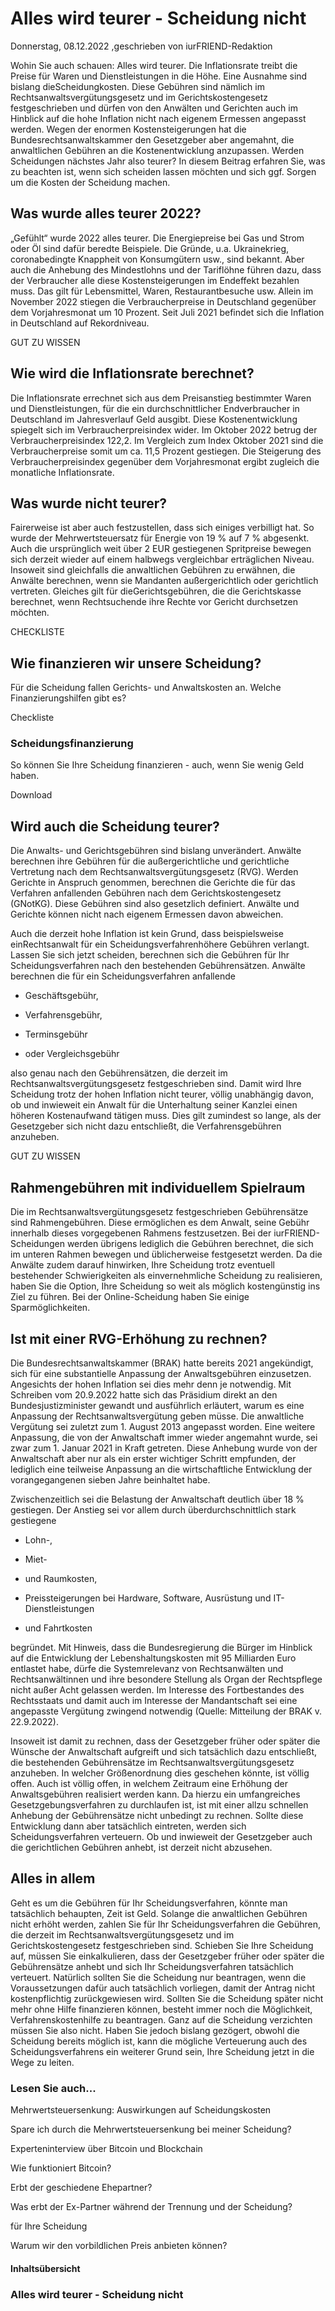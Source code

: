 # Alles wird teurer - Scheidung nicht

Donnerstag, 08.12.2022 ,geschrieben von iurFRIEND-Redaktion

Wohin Sie auch schauen: Alles wird teurer. Die Inflationsrate treibt die Preise für Waren und Dienstleistungen in die Höhe. Eine Ausnahme sind bislang dieScheidungkosten. Diese Gebühren sind nämlich im Rechtsanwaltsvergütungsgesetz und im Gerichtskostengesetz festgeschrieben und dürfen von den Anwälten und Gerichten auch im Hinblick auf die hohe Inflation nicht nach eigenem Ermessen angepasst werden. Wegen der enormen Kostensteigerungen hat die Bundesrechtsanwaltskammer den Gesetzgeber aber angemahnt, die anwaltlichen Gebühren an die Kostenentwicklung anzupassen. Werden Scheidungen nächstes Jahr also teurer? In diesem Beitrag erfahren Sie, was zu beachten ist, wenn sich scheiden lassen möchten und sich ggf. Sorgen um die Kosten der Scheidung machen.

## Was wurde alles teurer 2022?

„Gefühlt“ wurde 2022 alles teurer. Die Energiepreise bei Gas und Strom oder Öl sind dafür beredte Beispiele. Die Gründe, u.a. Ukrainekrieg, coronabedingte Knappheit von Konsumgütern usw., sind bekannt. Aber auch die Anhebung des Mindestlohns und der Tariflöhne führen dazu, dass der Verbraucher alle diese Kostensteigerungen im Endeffekt bezahlen muss. Das gilt für Lebensmittel, Waren, Restaurantbesuche usw. Allein im November 2022 stiegen die Verbraucherpreise in Deutschland gegenüber dem Vorjahresmonat um 10 Prozent. Seit Juli 2021 befindet sich die Inflation in Deutschland auf Rekordniveau.

GUT ZU WISSEN

## Wie wird die Inflationsrate berechnet?

Die Inflationsrate errechnet sich aus dem Preisanstieg bestimmter Waren und Dienstleistungen, für die ein durchschnittlicher Endverbraucher in Deutschland im Jahresverlauf Geld ausgibt. Diese Kostenentwicklung spiegelt sich im Verbraucherpreisindex wider. Im Oktober 2022 betrug der Verbraucherpreisindex 122,2. Im Vergleich zum Index Oktober 2021 sind die Verbraucherpreise somit um ca. 11,5 Prozent gestiegen. Die Steigerung des Verbraucherpreisindex gegenüber dem Vorjahresmonat ergibt zugleich die monatliche Inflationsrate.

## Was wurde nicht teurer?

Fairerweise ist aber auch festzustellen, dass sich einiges verbilligt hat. So wurde der Mehrwertsteuersatz für Energie von 19 % auf 7 % abgesenkt. Auch die ursprünglich weit über 2 EUR gestiegenen Spritpreise bewegen sich derzeit wieder auf einem halbwegs vergleichbar erträglichen Niveau. Insoweit sind gleichfalls die anwaltlichen Gebühren zu erwähnen, die Anwälte berechnen, wenn sie Mandanten außergerichtlich oder gerichtlich vertreten. Gleiches gilt für dieGerichtsgebühren, die die Gerichtskasse berechnet, wenn Rechtsuchende ihre Rechte vor Gericht durchsetzen möchten.

CHECKLISTE

## Wie finanzieren wir unsere Scheidung?

Für die Scheidung fallen Gerichts- und Anwaltskosten an. Welche Finanzierungshilfen gibt es?

Checkliste

### Scheidungsfinanzierung

So können Sie Ihre Scheidung finanzieren - auch, wenn Sie wenig Geld haben.

Download

## Wird auch die Scheidung teurer?

Die Anwalts- und Gerichtsgebühren sind bislang unverändert. Anwälte berechnen ihre Gebühren für die außergerichtliche und gerichtliche Vertretung nach dem Rechtsanwaltsvergütungsgesetz (RVG). Werden Gerichte in Anspruch genommen, berechnen die Gerichte die für das Verfahren anfallenden Gebühren nach dem Gerichtskostengesetz (GNotKG). Diese Gebühren sind also gesetzlich definiert. Anwälte und Gerichte können nicht nach eigenem Ermessen davon abweichen.

Auch die derzeit hohe Inflation ist kein Grund, dass beispielsweise einRechtsanwalt für ein Scheidungsverfahrenhöhere Gebühren verlangt. Lassen Sie sich jetzt scheiden, berechnen sich die Gebühren für Ihr Scheidungsverfahren nach den bestehenden Gebührensätzen. Anwälte berechnen die für ein Scheidungsverfahren anfallende

- Geschäftsgebühr,

- Verfahrensgebühr,

- Terminsgebühr

- oder Vergleichsgebühr

also genau nach den Gebührensätzen, die derzeit im Rechtsanwaltsvergütungsgesetz festgeschrieben sind. Damit wird Ihre Scheidung trotz der hohen Inflation nicht teurer, völlig unabhängig davon, ob und inwieweit ein Anwalt für die Unterhaltung seiner Kanzlei einen höheren Kostenaufwand tätigen muss. Dies gilt zumindest so lange, als der Gesetzgeber sich nicht dazu entschließt, die Verfahrensgebühren anzuheben.

GUT ZU WISSEN

## Rahmengebühren mit individuellem Spielraum

Die im Rechtsanwaltsvergütungsgesetz festgeschrieben Gebührensätze sind Rahmengebühren. Diese ermöglichen es dem Anwalt, seine Gebühr innerhalb dieses vorgegebenen Rahmens festzusetzen. Bei der iurFRIEND-Scheidungen werden übrigens lediglich die Gebühren berechnet, die sich im unteren Rahmen bewegen und üblicherweise festgesetzt werden. Da die Anwälte zudem darauf hinwirken, Ihre Scheidung trotz eventuell bestehender Schwierigkeiten als einvernehmliche Scheidung zu realisieren, haben Sie die Option, Ihre Scheidung so weit als möglich kostengünstig ins Ziel zu führen. Bei der Online-Scheidung haben Sie einige Sparmöglichkeiten.

## Ist mit einer RVG-Erhöhung zu rechnen?

Die Bundesrechtsanwaltskammer (BRAK) hatte bereits 2021 angekündigt, sich für eine substantielle Anpassung der Anwaltsgebühren einzusetzen. Angesichts der hohen Inflation sei dies mehr denn je notwendig. Mit Schreiben vom 20.9.2022 hatte sich das Präsidium direkt an den Bundesjustizminister gewandt und ausführlich erläutert, warum es eine Anpassung der Rechtsanwaltsvergütung geben müsse. Die anwaltliche Vergütung sei zuletzt zum 1. August 2013 angepasst worden. Eine weitere Anpassung, die von der Anwaltschaft immer wieder angemahnt wurde, sei zwar zum 1. Januar 2021 in Kraft getreten. Diese Anhebung wurde von der Anwaltschaft aber nur als ein erster wichtiger Schritt empfunden, der lediglich eine teilweise Anpassung an die wirtschaftliche Entwicklung der vorangegangenen sieben Jahre beinhaltet habe.

Zwischenzeitlich sei die Belastung der Anwaltschaft deutlich über 18 % gestiegen. Der Anstieg sei vor allem durch überdurchschnittlich stark gestiegene

- Lohn-,

- Miet-

- und Raumkosten,

- Preissteigerungen bei Hardware, Software, Ausrüstung und IT-Dienstleistungen

- und Fahrtkosten

begründet. Mit Hinweis, dass die Bundesregierung die Bürger im Hinblick auf die Entwicklung der Lebenshaltungskosten mit 95 Milliarden Euro entlastet habe, dürfe die Systemrelevanz von Rechtsanwälten und Rechtsanwältinnen und ihre besondere Stellung als Organ der Rechtspflege nicht außer Acht gelassen werden. Im Interesse des Fortbestandes des Rechtsstaats und damit auch im Interesse der Mandantschaft sei eine angepasste Vergütung zwingend notwendig (Quelle: Mitteilung der BRAK v. 22.9.2022).

Insoweit ist damit zu rechnen, dass der Gesetzgeber früher oder später die Wünsche der Anwaltschaft aufgreift und sich tatsächlich dazu entschließt, die bestehenden Gebührensätze im Rechtsanwaltsvergütungsgesetz anzuheben. In welcher Größenordnung dies geschehen könnte, ist völlig offen. Auch ist völlig offen, in welchem Zeitraum eine Erhöhung der Anwaltsgebühren realisiert werden kann. Da hierzu ein umfangreiches Gesetzgebungsverfahren zu durchlaufen ist, ist mit einer allzu schnellen Anhebung der Gebührensätze nicht unbedingt zu rechnen. Sollte diese Entwicklung dann aber tatsächlich eintreten, werden sich Scheidungsverfahren verteuern. Ob und inwieweit der Gesetzgeber auch die gerichtlichen Gebühren anhebt, ist derzeit nicht abzusehen.

## Alles in allem

Geht es um die Gebühren für Ihr Scheidungsverfahren, könnte man tatsächlich behaupten, Zeit ist Geld. Solange die anwaltlichen Gebühren nicht erhöht werden, zahlen Sie für Ihr Scheidungsverfahren die Gebühren, die derzeit im Rechtsanwaltsvergütungsgesetz und im Gerichtskostengesetz festgeschrieben sind. Schieben Sie Ihre Scheidung auf, müssen Sie einkalkulieren, dass der Gesetzgeber früher oder später die Gebührensätze anhebt und sich Ihr Scheidungsverfahren tatsächlich verteuert. Natürlich sollten Sie die Scheidung nur beantragen, wenn die Voraussetzungen dafür auch tatsächlich vorliegen, damit der Antrag nicht kostenpflichtig zurückgewiesen wird. Sollten Sie die Scheidung später nicht mehr ohne Hilfe finanzieren können, besteht immer noch die Möglichkeit, Verfahrenskostenhilfe zu beantragen. Ganz auf die Scheidung verzichten müssen Sie also nicht. Haben Sie jedoch bislang gezögert, obwohl die Scheidung bereits möglich ist, kann die mögliche Verteuerung auch des Scheidungsverfahrens ein weiterer Grund sein, Ihre Scheidung jetzt in die Wege zu leiten.

### Lesen Sie auch...

Mehrwertsteuersenkung: Auswirkungen auf Scheidungskosten

Spare ich durch die Mehrwertsteuersenkung bei meiner Scheidung?

Experteninterview über Bitcoin und Blockchain

Wie funktioniert Bitcoin?

Erbt der geschiedene Ehepartner?

Was erbt der Ex-Partner während der Trennung und der Scheidung?

für Ihre Scheidung

Warum wir den vorbildlichen Preis anbieten können?

#### Inhaltsübersicht

### Alles wird teurer - Scheidung nicht
